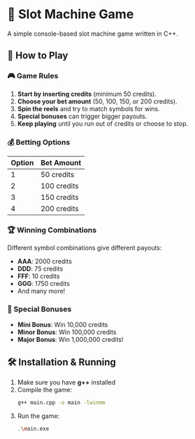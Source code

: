 # 🎰 Slot Machine Game

A simple console-based slot machine game written in C++.

## 🚀 How to Play

### 🎮 Game Rules
1. **Start by inserting credits** (minimum 50 credits).
2. **Choose your bet amount** (50, 100, 150, or 200 credits).
3. **Spin the reels** and try to match symbols for wins.
4. **Special bonuses** can trigger bigger payouts.
5. **Keep playing** until you run out of credits or choose to stop.

### 💰 Betting Options
| Option | Bet Amount |
|--------|------------|
| 1      | 50 credits |
| 2      | 100 credits|
| 3      | 150 credits|
| 4      | 200 credits|

### 🏆 Winning Combinations
Different symbol combinations give different payouts:
- **AAA**: 2000 credits
- **DDD**: 75 credits
- **FFF**: 10 credits
- **GGG**: 1750 credits
- And many more!

### 🎉 Special Bonuses
- **Mini Bonus**: Win 10,000 credits
- **Minor Bonus**: Win 100,000 credits
- **Major Bonus**: Win 1,000,000 credits!


## 🛠 Installation & Running
1. Make sure you have **g++** installed
2. Compile the game:
   ```sh
   g++ main.cpp -o main -lwinmm
3. Run the game:
   ```sh
   .\main.exe
